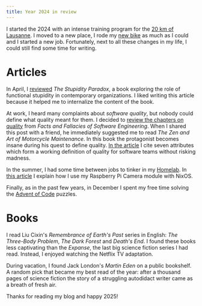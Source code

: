 ```yaml
---
title: Year 2024 in review
---
```


I started the 2024 with an intense training program for the [20 km of
Lausanne](https://training.thewagner.net/blog/2024/04/28/20-km-de-lausanne-2024/).
I moved to a new place, I rode my [new
bike](https://training.thewagner.net/blog/2024/03/28/cervelo-caledonia-5/) as
much as I could and I started a new job.  Fortunately, next to all these
changes in my life, I could still find some time for writing.

# Articles

In April, I [reviewed][Stupidity] _The Stupidity Paradox_, a book exploring the
role of functional stupidity in contemporary organizations.  I liked writing
this article because it helped me to internalize the content of the book.

At work, I heard many complaints about _software quality_, but nobody could
define what quality meant for them.  I decided to [review the chapters on
quality][Quality] from _Facts and Fallacies of Software Engineering_.  When I
shared this post with a friend, he immediately suggested me to read _The Zen
and Art of Motorcycle Maintenance_. In this book the protagonist becomes insane
during his quest to define quality.  [In the article][Quality] I cite seven
attributes which form a working definition of quality for software teams
without risking madness.

In the summer, I had some time between jobs to tinker in my [Homelab][Homelab].
In [this article][Camera] I explain how I use my Raspberry Pi Camera module with
NixOS.

Finally, as in the past few years, in December I spent my free time solving the
[Advent of Code][AoC2024] puzzles.

# Books

I read Liu Cixin's _Remembrance of Earth's Past_ series in English: _The
Three-Body Problem_, _The Dark Forest_ and _Death's End_.  I found these books
less captivating than the _Expanse_, the last big science fiction series I had
read.  Instead, I enjoyed watching the Netflix TV adaptation.

During vacation, I found Jack London's _Martin Eden_ on a public bookshelf.  A
random pick that became my best read of the year: after a thousand pages of
science fiction the story of a struggling autodidact writer came as a breath of
fresh air.

Thanks for reading my blog and happy 2025!

[Stupidity]: {filename}/2024-04-19-Review-Stupidity-Paradox.markdown
[Quality]: {filename}/2024-06-25-Software-Quality.markdown
[Camera]: {filename}/2024-07-31-Raspberry-Pi-Camera-NixOS.markdown
[Homelab]: https://github.com/wagdav/homelab
[x1]: {filename}/2024-09-10-x1.markdown
[AoC2024]: {filename}/2024-12-25-Advent-of-code.markdown
